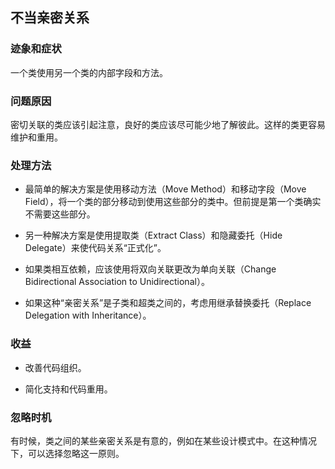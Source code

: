 ## 不当亲密关系
### 迹象和症状

一个类使用另一个类的内部字段和方法。

### 问题原因

密切关联的类应该引起注意，良好的类应该尽可能少地了解彼此。这样的类更容易维护和重用。

### 处理方法

- 最简单的解决方案是使用移动方法（Move Method）和移动字段（Move Field），将一个类的部分移动到使用这些部分的类中。但前提是第一个类确实不需要这些部分。

- 另一种解决方案是使用提取类（Extract Class）和隐藏委托（Hide Delegate）来使代码关系“正式化”。

- 如果类相互依赖，应该使用将双向关联更改为单向关联（Change Bidirectional Association to Unidirectional）。

- 如果这种“亲密关系”是子类和超类之间的，考虑用继承替换委托（Replace Delegation with Inheritance）。

### 收益

- 改善代码组织。

- 简化支持和代码重用。

### 忽略时机

有时候，类之间的某些亲密关系是有意的，例如在某些设计模式中。在这种情况下，可以选择忽略这一原则。